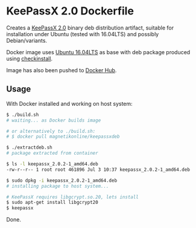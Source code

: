 # KeePassX 2.0 Dockerfile
Creates a [KeePassX 2.0](https://www.keepassx.org) binary deb distribution artifact, suitable for installation under Ubuntu (tested with 16.04LTS) and possibly Debian/variants.

Docker image uses [Ubuntu 16.04LTS](https://hub.docker.com/_/ubuntu/) as base with deb package produced using [checkinstall](http://asic-linux.com.mx/~izto/checkinstall/).

Image has also been pushed to [Docker Hub](https://hub.docker.com/r/magnetikonline/keepassxdeb/).

## Usage
With Docker installed and working on host system:

```sh
$ ./build.sh
# waiting... as Docker builds image

# or alternatively to ./build.sh:
# $ docker pull magnetikonline/keepassxdeb

$ ./extractdeb.sh
# package extracted from container

$ ls -l keepassx_2.0.2-1_amd64.deb
-rw-r--r-- 1 root root 461896 Jul 3 10:37 keepassx_2.0.2-1_amd64.deb

$ sudo dpkg -i keepassx_2.0.2-1_amd64.deb
# installing package to host system...

# KeePassX requires libgcrypt.so.20, lets install
$ sudo apt-get install libgcrypt20
$ keepassx
```

Done.
